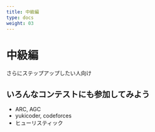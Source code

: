 ```yaml
---
title: 中級編
type: docs
weight: 03
---
```

# 中級編
さらにステップアップしたい人向け

## いろんなコンテストにも参加してみよう
- ARC, AGC
- yukicoder, codeforces
- ヒューリスティック
